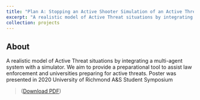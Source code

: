 ```yaml
---
title: "Plan A: Stopping an Active Shooter Simulation of an Active Threat Scenario "
excerpt: "A realistic model of Active Threat situations by integrating a multi-agent system with a simulator. We aim to provide a preparational tool to assist law enforcement and universities preparing for active threats. Poster was presented in 2020 University of Richmond A&S Student Symposium  <br/><img src='/images/ActiveThreat.png'> "
collection: projects
---
```


## About

A realistic model of Active Threat situations by integrating a multi-agent system with a simulator. We aim to provide a preparational tool to assist law enforcement and universities preparing for active threats. Poster was presented in 2020 University of Richmond A&S Student Symposium

> ([Download PDF](http://paigeli.github.io/files/ActiveThreat.pdf))
